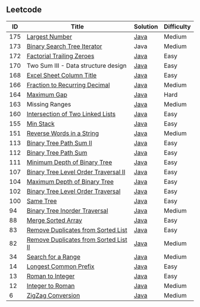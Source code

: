 <html lang="en">
<head>
<meta http-equiv="Content-Type" content="text/html; charset=UTF-8">
<link rel="stylesheet" href="http://bootswatch.com/readable/bootstrap.css" media="screen">
<link rel="stylesheet" href="http://bootswatch.com/assets/css/bootswatch.min.css">
<link ref="stylesheet" href="http://tulip.rnet.missouri.edu/profunc/index.php/media/css/jquery.dataTables.css">

<link rel="stylesheet" type="text/css" href="http://tulip.rnet.missouri.edu/profunc/assets/media/css/jquery.dataTables.css">
<script type="text/javascript" language="javascript" src="http://tulip.rnet.missouri.edu/profunc/assets/media/js/jquery.js"></script>
<script type="text/javascript" language="javascript" src="https://cdn.datatables.net/1.10.4/js/jquery.dataTables.min.js"></script>
  
<script type="text/javascript" language="javascript" class="init">
  $(document).ready(function() {
    $('#example').dataTable({
      "order": [[ 0, "desc" ]]
    });

  } );
</script>
</head>
<body>
  <h2>Leetcode</h2>
<table id="example" class="dataTable">
  <thead>
    <tr>
      <th scope="col">ID</th>
      <th scope="col">Title</th>
      <th scope="col">Solution</th>
      <th scope="col">Difficulty</th>
    </tr>
  </thead>
  <tfoot>
    <tr>
      <td></td>
      <td></td>
      <td></td>
      <td></td>
    </tr>
  </tfoot>
  <tbody>
    <tr>
      <td>175</td>
      <td><a href="https://oj.leetcode.com/problems/largest-number/">Largest Number</a></td>
      <td><a href="https://github.com/eclipsegst/coding/blob/master/coding/src/largestNumber/LargestNumber.java">Java</a></td>
      <td>Medium</td>
    </tr>
    <tr>
      <td>173</td>
      <td><a href="https://oj.leetcode.com/problems/binary-search-tree-iterator/">Binary Search Tree Iterator</a></td>
      <td>Java</td>
      <td>Medium</td>
    </tr>
    <tr>
      <td>172</td>
      <td><a href="https://oj.leetcode.com/problems/factorial-trailing-zeroes/">Factorial Trailing Zeroes</a></td>
      <td><a href="https://github.com/eclipsegst/coding/blob/master/coding/src/factorialTrailingZeroes/FactorialTrailingZeroes.java">Java</a></td>
      <td>Easy</td>
    </tr>
    <tr>
      <td>170</td>
      <td>Two Sum III - Data structure design</td>
      <td><a href="https://github.com/eclipsegst/coding/blob/master/coding/src/two_sum/TwoSum.java">Java</a></td>
      <td>Easy</td>
    </tr>
    <tr>
      <td>168</td>
      <td><a href="https://oj.leetcode.com/problems/excel-sheet-column-title/">Excel Sheet Column Title</a></td>
      <td><a href="https://github.com/eclipsegst/coding/blob/master/coding/src/excelSheetColumn/ExcelSheetColumnTitle.java">Java</a></td>
      <td>Easy</td>
    </tr>
    <tr>
      <td>166</td>
      <td><a href="https://oj.leetcode.com/problems/fraction-to-recurring-decimal/">Fraction to Recurring Decimal</a></td>
      <td><a href="https://github.com/eclipsegst/coding/blob/master/coding/src/fractionToRecurringDecimal/FractionToDecimal.java">Java</a></td>
      <td>Medium</td>
    </tr>
    <tr>
      <td>164</td>
      <td><a href="https://oj.leetcode.com/problems/maximum-gap/">Maximum Gap</a></td>
      <td><a href="https://github.com/eclipsegst/coding/blob/master/coding/src/maximumGap/Solution.java">Java</a></td>
      <td>Hard</td>
    </tr>
    <tr>
      <td>163</td>
      <td>Missing Ranges</td>
      <td><a href="https://github.com/eclipsegst/coding/blob/master/coding/src/missingRanges/MissingRanges.java">Java</a></td>
      <td>Medium</td>
    </tr>
    <tr>
      <td>160</td>
      <td><a href="https://oj.leetcode.com/problems/intersection-of-two-linked-lists/">Intersection of Two Linked Lists</a></td>
      <td><a href="https://github.com/eclipsegst/coding/blob/master/coding/src/intersectionOfTwoLinkedLists/IntersectionOfTwoLinkedLists.java">Java</a></td>
      <td>Easy</td>
    </tr>
    <tr>
      <td>155</td>
      <td><a href="https://oj.leetcode.com/problems/min-stack/">Min Stack</a></td>
      <td><a href="https://github.com/eclipsegst/coding/blob/master/coding/src/minStack/MinStack.java">Java</a></td>
      <td>Easy</td>
    </tr>
    <tr>
      <td>151</td>
      <td><a href="https://oj.leetcode.com/problems/reverse-words-in-a-string/">Reverse Words in a String</a></td>
      <td><a href="https://github.com/eclipsegst/coding/blob/master/coding/src/reverseWords/ReverseWords.java">Java</a></td>
      <td>Medium</td>
    </tr>
    <tr>
      <td>113</td>
      <td><a href="https://oj.leetcode.com/problems/path-sum-ii/">Binary Tree Path Sum II</a></td>
      <td><a href="https://github.com/eclipsegst/coding/blob/master/coding/src/binaryTreePathSumII/BinaryTreePathSumII.java">Java</a></td>
      <td>Easy</td>
    </tr>
    <tr>
      <td>112</td>
      <td><a href="https://oj.leetcode.com/problems/path-sum/">Binary Tree Path Sum</a></td>
      <td><a href="https://github.com/eclipsegst/coding/blob/master/coding/src/binaryTreePathSum/BinaryTreePathSum.java">Java</a></td>
      <td>Easy</td>
    </tr>
    <tr>
      <td>111</td>
      <td><a href="https://oj.leetcode.com/problems/minimum-depth-of-binary-tree/">Minimum Depth of Binary Tree</a></td>
      <td><a href="https://github.com/eclipsegst/coding/blob/master/coding/src/minimumDepthOfBinaryTree/MinDepth.java">Java</a></td>
      <td>Easy</td>
    </tr>
    <tr>
      <td>107</td>
      <td><a href="https://oj.leetcode.com/problems/binary-tree-level-order-traversal-ii/">Binary Tree Level Order Traversal II</a></td>
      <td><a href="https://github.com/eclipsegst/coding/blob/master/coding/src/binaryTreeLevelOrderTraversalTwo/BinaryTreeLevelOrderTraversalTwo.java">Java</a></td>
      <td>Easy</td>
    </tr>
    <tr>
      <td>104</td>
      <td><a href="https://oj.leetcode.com/problems/maximum-depth-of-binary-tree/">Maximum Depth of Binary Tree</a></td>
      <td><a href="https://github.com/eclipsegst/coding/blob/master/coding/src/maximumDepthOfBinaryTree/MaxDepth.java">Java</a></td>
      <td>Easy</td>
    </tr>
    <tr>
      <td>102</td>
      <td><a href="https://oj.leetcode.com/problems/binary-tree-level-order-traversal/">Binary Tree Level Order Traversal</a></td>
      <td><a href="https://github.com/eclipsegst/coding/blob/master/coding/src/binaryTreeLevelOrderTraversal/BinaryTreeLevelOrderTraversal.java">Java</a></td>
      <td>Easy</td>
    </tr>
    <tr>
      <td>100</td>
      <td><a href="https://oj.leetcode.com/problems/same-tree/">Same Tree</a></td>
      <td><a href="https://github.com/eclipsegst/coding/blob/master/coding/src/sameTree/SameTree.java">Java</a></td>
      <td>Easy</td>
    </tr>
    <tr>
      <td>94</td>
      <td><a href="https://oj.leetcode.com/problems/binary-tree-inorder-traversal/">Binary Tree Inorder Traversal</a></td>
      <td><a href="https://github.com/eclipsegst/coding/blob/master/coding/src/binaryTreeInorderTraversal/BinaryTreeInorderTraversal.java">Java</a></td>
      <td>Medium</td>
    </tr>
    <tr>
      <td>88</td>
      <td><a href="https://oj.leetcode.com/problems/merge-sorted-array/">Merge Sorted Array</a></td>
      <td><a href="https://github.com/eclipsegst/coding/blob/master/coding/src/mergeSortedArray/MergeSortedArray.java">Java</a></td>
      <td>Easy</td>
    </tr>
    <tr>
      <td>83</td>
      <td><a href="https://oj.leetcode.com/problems/remove-duplicates-from-sorted-list/">Remove Duplicates from Sorted List</a></td>
      <td><a href="https://github.com/eclipsegst/coding/blob/master/coding/src/removeDuplicatesFromSortedList/RemoveDuplicatesFromSortedList.java">Java</a></td>
      <td>Easy</td>
    </tr>
    <tr>
      <td>82</td>
      <td><a href="https://oj.leetcode.com/problems/remove-duplicates-from-sorted-list-ii/">Remove Duplicates from Sorted List II</a></td>
      <td><a href="https://github.com/eclipsegst/coding/blob/master/coding/src/removeDuplicatesfromSortedListII/RemoveDuplicatesfromSortedListII.java">Java</a></td>
      <td>Medium</td>
    </tr>
    <tr>
      <td>34</td>
      <td><a href="https://oj.leetcode.com/problems/search-for-a-range/">Search for a Range</a></td>
      <td><a href="https://github.com/eclipsegst/coding/blob/master/coding/src/searchRange/SearchForRange.java">Java</a></td>
      <td>Medium</td>
    </tr>
    <tr>
      <td>14</td>
      <td><a href="https://oj.leetcode.com/problems/longest-common-prefix/">Longest Common Prefix</a></td>
      <td><a href="">Java</a></td>
      <td>Easy</td>
    </tr>
    <tr>
      <td>13</td>
      <td><a href="https://oj.leetcode.com/problems/roman-to-integer/">Roman to Integer</a></td>
      <td><a href="https://github.com/eclipsegst/coding/blob/master/coding/src/romanToInteger/RomanToInteger.java">Java</a></td>
      <td>Easy</td>
    </tr>
    <tr>
      <td>12</td>
      <td><a href="https://oj.leetcode.com/problems/integer-to-roman/">Integer to Roman</a></td>
      <td><a href="">Java</a></td>
      <td>Medium</td>
    </tr>
    <tr>
      <td>6</td>
      <td><a href="https://oj.leetcode.com/problems/zigzag-conversion/">ZigZag Conversion</a></td>
      <td><a href="https://github.com/eclipsegst/coding/blob/master/coding/src/zigZagConversion/ZigZagConversion.java">Java</a></td>
      <td>Medium</td>
    </tr>
  </tbody>
</table>
</body>
</html>